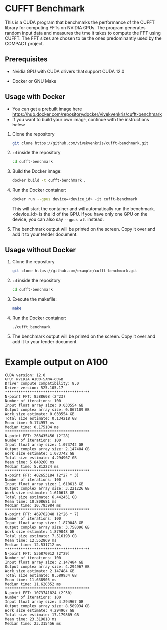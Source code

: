 # CUFFT Benchmark

This is a CUDA program that benchmarks the performance of the CUFFT library for computing FFTs on NVIDIA GPUs. The program generates random input data and measures the time it takes to compute the FFT using CUFFT. The FFT sizes are chosen to be the ones predominantly used by the COMPACT project. 

## Prerequisites

- Nvidia GPU with CUDA drivers that support CUDA 12.0

- Docker or GNU Make

## Usage with Docker

- You can get a prebuilt image here https://hub.docker.com/repository/docker/vivekvenkris/cufft-benchmark
- If you want to build your own image, continue with the instructions below.

1. Clone the repository
    ```bash
    git clone https://github.com/vivekvenkris/cufft-benchmark.git
    ```
2. `cd` inside the repository
    ```bash
    cd cufft-benchmark
    ```

3. Build the Docker image:
    ```bash
    docker build -t cufft-benchmark .
    ```
4. Run the Docker container:
    ```bash
    docker run --gpus device=<device_id> -it cufft-benchmark
    ```

    This will start the container and will automatically run the benchmark. <device_id> is the id of the GPU. If you have only one GPU on the device, you can also say `--gpus all` instead. 

5. The benchmark output will be printed on the screen. Copy it over and add it to your tender document. 


## Usage without Docker

1. Clone the repository
    ```bash
    git clone https://github.com/example/cufft-benchmark.git
    ```
2. `cd` inside the repository
    ```bash
    cd cufft-benchmark
    ```

3. Execute the makefile:
    ```bash
    make
    ```
4. Run the Docker container:
    ```bash
    ./cufft_benchmark
    ```
5. The benchmark output will be printed on the screen. Copy it over and add it to your tender document. 

# Example output on A100
```console
CUDA version: 12.0
GPU: NVIDIA A100-SXM4-80GB
Driver compute compatibility: 8.0
Driver version: 525.105.17
**************************************
N-point FFT: 8388608 (2^23)
Number of iterations: 100
Input float array size: 0.033554 GB
Output complex array size: 0.067109 GB
Work size estimate: 0.033554 GB
Total size estimate: 0.134218 GB
Mean time: 0.174957 ms
Median time: 0.175104 ms
**************************************
N-point FFT: 268435456 (2^28)
Number of iterations: 100
Input float array size: 1.073742 GB
Output complex array size: 2.147484 GB
Work size estimate: 1.073742 GB
Total size estimate: 4.294967 GB
Mean time: 5.840260 ms
Median time: 5.812224 ms
**************************************
N-point FFT: 402653184 (2^27 * 3)
Number of iterations: 100
Input float array size: 1.610613 GB
Output complex array size: 3.221226 GB
Work size estimate: 1.610613 GB
Total size estimate: 6.442451 GB
Mean time: 10.808681 ms
Median time: 10.793984 ms
**************************************
N-point FFT: 469762048 (2^26 * 7)
Number of iterations: 100
Input float array size: 1.879048 GB
Output complex array size: 3.758096 GB
Work size estimate: 1.879048 GB
Total size estimate: 7.516193 GB
Mean time: 12.552869 ms
Median time: 12.531712 ms
**************************************
N-point FFT: 536870912 (2^29)
Number of iterations: 100
Input float array size: 2.147484 GB
Output complex array size: 4.294967 GB
Work size estimate: 2.147484 GB
Total size estimate: 8.589934 GB
Mean time: 11.638905 ms
Median time: 11.620352 ms
**************************************
N-point FFT: 1073741824 (2^30)
Number of iterations: 100
Input float array size: 4.294967 GB
Output complex array size: 8.589934 GB
Work size estimate: 4.294967 GB
Total size estimate: 17.179869 GB
Mean time: 23.319818 ms
Median time: 23.315456 ms
```
